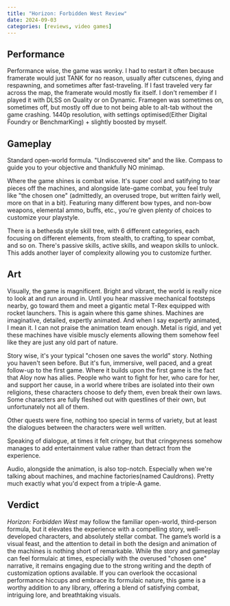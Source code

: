 ```yaml
---
title: "Horizon: Forbidden West Review"
date: 2024-09-03
categories: [reviews, video games]
---
```

## Performance


Performance wise, the game was wonky. I had to restart it often because framerate would just TANK for no reason, usually after cutscenes, dying and respawning, and sometimes after fast-traveling. If I fast traveled very far across the map, the framerate would mostly fix itself. I don't remember if I played it with DLSS on Quality or on Dynamic. Framegen was sometimes on, sometimes off, but mostly off due to not being able to alt-tab without the game crashing. 1440p resolution, with settings optimised(Either Digital Foundry or BenchmarKing) + slightly boosted by myself.

## Gameplay


Standard open-world formula. "Undiscovered <insert machine name here> site" and the like. Compass to guide you to your objective and thankfully NO minimap.

Where the game shines is combat wise. It's super cool and satifying to tear pieces off the machines, and alongside late-game combat, you feel truly like "the chosen one" (admittedly, an overused trope, but written fairly well, more on that in a bit).
Featuring many different bow types, and non-bow weapons, elemental ammo, buffs, etc., you're given plenty of choices to customize your playstyle. 

There is a bethesda style skill tree, with 6 different categories, each focusing on different elements, from stealth, to crafting, to spear combat, and so on. There's passive skills, active skills, and weapon skills to unlock. This adds another layer of complexity allowing you to customize further.

## Art


Visually, the game is magnificent. Bright and vibrant, the world is really nice to look at and run around in. Until you hear massive mechanical footsteps nearby, go toward them and meet a gigantic metal T-Rex equipped with rocket launchers. This is again where this game shines. Machines are imaginative, detailed, expertly animated. And when I say expertly animated, I mean it. I can not praise the animation team enough. Metal is rigid, and yet these machines have visible muscly elements allowing them somehow feel like they are just any old part of nature. 

Story wise, it's your typical "chosen one saves the world" story. Nothing you haven't seen before. But it's fun, immersive, well paced, and a great follow-up to the first game. Where it builds upon the first game is the fact that Aloy now has allies. People who want to fight for her, who care for her, and support her cause, in a world where tribes are isolated into their own religions, these characters choose to defy them, even break their own laws. Some characters are fully fleshed out with questlines of their own, but unfortunately not all of them. 

Other quests were fine, nothing too special in terms of variety, but at least the dialogues between the characters were well written. 

Speaking of dialogue, at times it felt cringey, but that cringeyness somehow manages to add entertainment value rather than detract from the experience.

Audio, alongside the animation, is also top-notch. Especially when we're talking about machines, and machine factories(named Cauldrons). Pretty much exactly what you'd expect from a triple-A game.

## Verdict


*Horizon: Forbidden West* may follow the familiar open-world, third-person formula, but it elevates the experience with a compelling story, well-developed characters, and absolutely stellar combat. The game’s world is a visual feast, and the attention to detail in both the design and animation of the machines is nothing short of remarkable. While the story and gameplay can feel formulaic at times, especially with the overused "chosen one" narrative, it remains engaging due to the strong writing and the depth of customization options available. If you can overlook the occasional performance hiccups and embrace its formulaic nature, this game is a worthy addition to any library, offering a blend of satisfying combat, intriguing lore, and breathtaking visuals.
